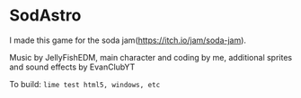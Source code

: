 # SodAstro
I made this game for the soda jam(https://itch.io/jam/soda-jam). 

Music by JellyFishEDM, main character and coding by me, additional sprites and sound effects by EvanClubYT

To build: `lime test html5, windows, etc`
